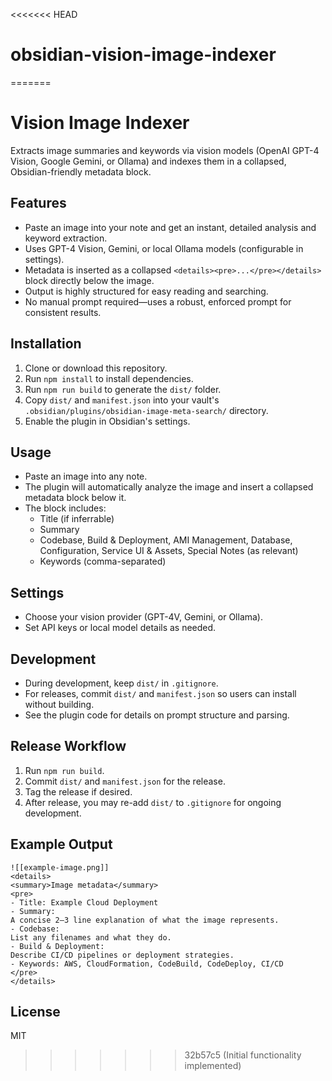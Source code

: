<<<<<<< HEAD
# obsidian-vision-image-indexer
=======
# Vision Image Indexer

Extracts image summaries and keywords via vision models (OpenAI GPT-4 Vision, Google Gemini, or Ollama) and indexes them in a collapsed, Obsidian-friendly metadata block.

## Features
- Paste an image into your note and get an instant, detailed analysis and keyword extraction.
- Uses GPT-4 Vision, Gemini, or local Ollama models (configurable in settings).
- Metadata is inserted as a collapsed `<details><pre>...</pre></details>` block directly below the image.
- Output is highly structured for easy reading and searching.
- No manual prompt required—uses a robust, enforced prompt for consistent results.

## Installation
1. Clone or download this repository.
2. Run `npm install` to install dependencies.
3. Run `npm run build` to generate the `dist/` folder.
4. Copy `dist/` and `manifest.json` into your vault's `.obsidian/plugins/obsidian-image-meta-search/` directory.
5. Enable the plugin in Obsidian's settings.

## Usage
- Paste an image into any note.
- The plugin will automatically analyze the image and insert a collapsed metadata block below it.
- The block includes:
  - Title (if inferrable)
  - Summary
  - Codebase, Build & Deployment, AMI Management, Database, Configuration, Service UI & Assets, Special Notes (as relevant)
  - Keywords (comma-separated)

## Settings
- Choose your vision provider (GPT-4V, Gemini, or Ollama).
- Set API keys or local model details as needed.

## Development
- During development, keep `dist/` in `.gitignore`.
- For releases, commit `dist/` and `manifest.json` so users can install without building.
- See the plugin code for details on prompt structure and parsing.

## Release Workflow
1. Run `npm run build`.
2. Commit `dist/` and `manifest.json` for the release.
3. Tag the release if desired.
4. After release, you may re-add `dist/` to `.gitignore` for ongoing development.

## Example Output
```
![[example-image.png]]
<details>
<summary>Image metadata</summary>
<pre>
- Title: Example Cloud Deployment
- Summary:
A concise 2–3 line explanation of what the image represents.
- Codebase:
List any filenames and what they do.
- Build & Deployment:
Describe CI/CD pipelines or deployment strategies.
- Keywords: AWS, CloudFormation, CodeBuild, CodeDeploy, CI/CD
</pre>
</details>
```

## License
MIT 
>>>>>>> 32b57c5 (Initial functionality implemented)
